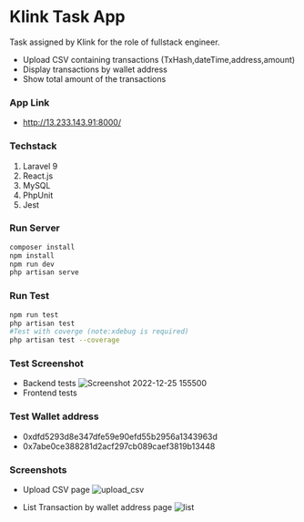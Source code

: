 # Klink Task App

Task assigned by Klink for the role of fullstack engineer.
- Upload CSV containing transactions (TxHash,dateTime,address,amount)
- Display transactions by wallet address
- Show total amount of the transactions

### App Link
- http://13.233.143.91:8000/
### Techstack
1. Laravel 9
2. React.js
3. MySQL
4. PhpUnit
5. Jest
### Run Server
```bash
composer install
npm install
npm run dev
php artisan serve
```
### Run Test
```bash
npm run test
php artisan test
#Test with coverge (note:xdebug is required)
php artisan test --coverage
```
### Test Screenshot
- Backend tests 
![Screenshot 2022-12-25 155500](https://user-images.githubusercontent.com/113454848/209464377-777b605c-8702-47ec-a031-632710d09480.png)
- Frontend tests


### Test Wallet address
- 0xdfd5293d8e347dfe59e90efd55b2956a1343963d
- 0x7abe0ce388281d2acf297cb089caef3819b13448
### Screenshots
- Upload CSV page
![upload_csv](https://user-images.githubusercontent.com/113454848/209404810-f4ef133a-ca42-4f92-98a0-f5e0b5149a68.png)

- List Transaction by wallet address page
![list](https://user-images.githubusercontent.com/113454848/209404658-eaf02209-ae72-43b3-9333-542491d0815f.png)

